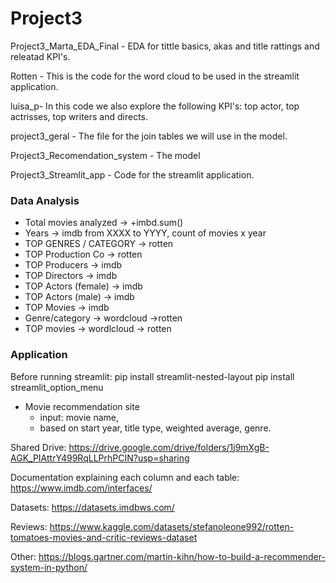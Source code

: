 # Project3

Project3_Marta_EDA_Final - EDA for tittle basics, akas and title rattings and releatad KPI's.

Rotten - This is the code for the word cloud to be used in the streamlit application.

luisa_p- In this code we also explore the following KPI's: top actor, top actrisses, top writers and directs.

project3_geral - The file for the join tables we will use in the model.

Project3_Recomendation_system - The model

Project3_Streamlit_app - Code for the streamlit application.





### Data Analysis
- Total movies analyzed -> +imbd.sum()
- Years -> imdb from XXXX to YYYY, count of movies x year
- TOP GENRES / CATEGORY -> rotten
- TOP Production Co -> rotten
- TOP Producers -> imdb
- TOP Directors -> imdb
- TOP Actors (female) -> imdb
- TOP Actors (male) -> imdb
- TOP Movies -> imdb
- Genre/category -> wordcloud ->rotten
- TOP movies -> wordlcloud -> rotten


### Application

Before running streamlit:
pip install streamlit-nested-layout
pip install streamlit_option_menu

- Movie recommendation site 
    - input: movie name,
    - based on start year, title type, weighted average, genre. 

Shared Drive: https://drive.google.com/drive/folders/1j9mXgB-AGK_PIAttrY499RqLLPrhPCIN?usp=sharing

Documentation explaining each column and each table: https://www.imdb.com/interfaces/

Datasets: https://datasets.imdbws.com/ 

Reviews: https://www.kaggle.com/datasets/stefanoleone992/rotten-tomatoes-movies-and-critic-reviews-dataset

Other: https://blogs.gartner.com/martin-kihn/how-to-build-a-recommender-system-in-python/



